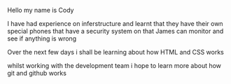 Hello my name is Cody

I have had experience on inferstructure and learnt that they have their own special phones that have a security system on that James
can monitor and see if anything is wrong

Over the next few days i shall be learning about how HTML and CSS works

whilst working with the development team i hope to learn more about how git and github works 
